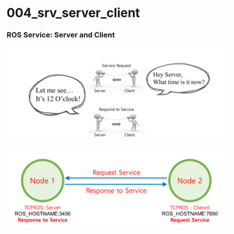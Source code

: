 # 004_srv_server_client

### ROS Service: Server and Client

![ROS](https://github.com/Kucukcollu/ros_beginner_tutorials/blob/main/001_introduction/figures/05.png)

![ROS](https://github.com/Kucukcollu/ros_beginner_tutorials/blob/main/001_introduction/figures/08.png)